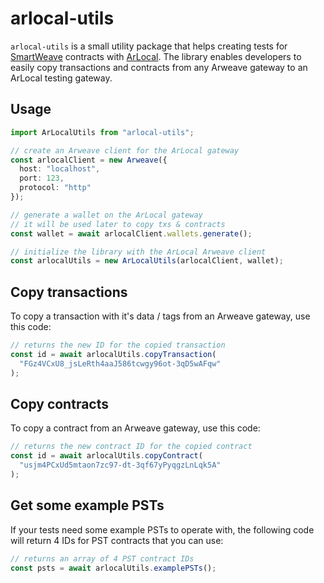 # arlocal-utils

`arlocal-utils` is a small utility package that helps creating tests for [SmartWeave](https://github.com/ArweaveTeam/SmartWeave) contracts with [ArLocal](https://github.com/textury/arlocal). The library enables developers to easily copy transactions and contracts from any Arweave gateway to an ArLocal testing gateway.

## Usage

```ts
import ArLocalUtils from "arlocal-utils";

// create an Arweave client for the ArLocal gateway
const arlocalClient = new Arweave({
  host: "localhost",
  port: 123,
  protocol: "http"
});

// generate a wallet on the ArLocal gateway
// it will be used later to copy txs & contracts
const wallet = await arlocalClient.wallets.generate();

// initialize the library with the ArLocal Arweave client
const arlocalUtils = new ArLocalUtils(arlocalClient, wallet);
```

## Copy transactions

To copy a transaction with it's data / tags from an Arweave gateway, use this code:

```ts
// returns the new ID for the copied transaction
const id = await arlocalUtils.copyTransaction(
  "FGz4VCxU8_jsLeRth4aaJ586tcwgy96ot-3qD5wAFqw"
);
```

## Copy contracts

To copy a contract from an Arweave gateway, use this code:

```ts
// returns the new contract ID for the copied contract
const id = await arlocalUtils.copyContract(
  "usjm4PCxUd5mtaon7zc97-dt-3qf67yPyqgzLnLqk5A"
);
```

## Get some example PSTs

If your tests need some example PSTs to operate with, the following code will return 4 IDs for PST contracts that you can use:

```ts
// returns an array of 4 PST contract IDs
const psts = await arlocalUtils.examplePSTs();
```
